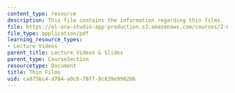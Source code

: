 ```yaml
---
content_type: resource
description: This file contains the information regarding thin films.
file: https://ol-ocw-studio-app-production.s3.amazonaws.com/courses/2-627-fundamentals-of-photovoltaics-fall-2013/ca8756c4d704a0cb78ff8c839e9902b6_MIT2_627F13_lec12-13.pdf
file_type: application/pdf
learning_resource_types:
- Lecture Videos
parent_title: Lecture Videos & Slides
parent_type: CourseSection
resourcetype: Document
title: Thin Films
uid: ca8756c4-d704-a0cb-78ff-8c839e9902b6
---
```

